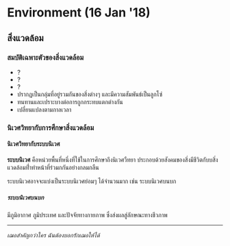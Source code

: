 # Environment (16 Jan '18)

## สิ่งแวดล้อม

### สมบัติเฉพาะตัวของสิ่งแวดล้อม

* ?
* ?
* ?
* ปรากฏเป็นกลุ่มที่อยู่รวมกันของสิ่งต่างๆ และมีความสัมพันธ์เป็นลูกโซ่
* ทนทานและเปราะบางต่อการถูกกระทบแตกต่างกัน
* เปลี่ยนแปลงตามกาลเวลา

### นิเวศวิทยากับการศึกษาสิ่งแวดล้อม

#### นิเวศวิทยากับระบบนิเวศ

__ระบบนิเวศ__ คือหน่วยพื้นที่หนึ่งที่ใช้ในการศึกษาถึงนิเวศวืทยา ประกอบด้วยสังคมของสิ่งมีชีวิตกับบสิ่งแวดล้อมที่ำทำหน้าที่ร่วมกกันอย่างกลมกลืน

ระบบนิเวศอาจจะแบ่งเป็นระบบนิเวศย่อมๆ ได้จำนวนมาก เช่น ระบบนิเวศบนบก

##### ระบบนิเวศบนบก

มีภูมิอากาศ ภูมิประเทศ และปัจจัยทางกายภาพ ซึ่งส่งผลสู่ลักษณะทางชีวภาพ

---
_เฌอสำคัญกว่าใคร ฉันต้องบอกรักเฌอให้ได้_
